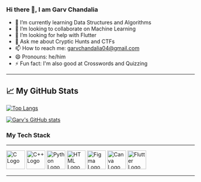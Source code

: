 ### Hi there 👋, I am Garv Chandalia
- 🌱 I’m currently learning Data Structures and Algorithms
- 👯 I’m looking to collaborate on Machine Learning
- 🤔 I’m looking for help with Flutter
- 💬 Ask me about Cryptic Hunts and CTFs
- 📫 How to reach me: garvchandalia04@gmail.com
- 😄 Pronouns: he/him
- ⚡ Fun fact: I'm also good at Crosswords and Quizzing


---

## &#x1f4c8; My GitHub Stats

[![Top Langs](https://github-readme-stats.vercel.app/api/top-langs/?username=<grc-04>&hide=java,html,css&theme=radical)](https://github.com/anuraghazra/github-readme-stats)

[![Garv's GitHub stats](https://github-readme-stats.vercel.app/api?username=<grc-04>&theme=radical)](https://github.com/anuraghazra/github-readme-stats)


### My Tech Stack
---

<img src="https://cdn.worldvectorlogo.com/logos/c-1.svg" alt="C Logo" width="50" height="50"/> <img src="https://cdn.worldvectorlogo.com/logos/c.svg" alt="C++ Logo" width="50" height="50"/> <img src="https://cdn.worldvectorlogo.com/logos/python-5.svg" alt="Python Logo" width="50" height="50"/> <img src="https://cdn.worldvectorlogo.com/logos/html-1.svg" alt="HTML Logo" width="50" height="50"/> <img src="https://cdn.worldvectorlogo.com/logos/figma-1.svg" alt="Figma Logo" width="50" height="50"/> <img src="https://cdn.worldvectorlogo.com/logos/canva-1.svg" alt="Canva Logo" width="50" height="50"/> <img src="https://cdn.worldvectorlogo.com/logos/flutter.svg" alt="Flutter Logo" width="50" height="50"/>

---

